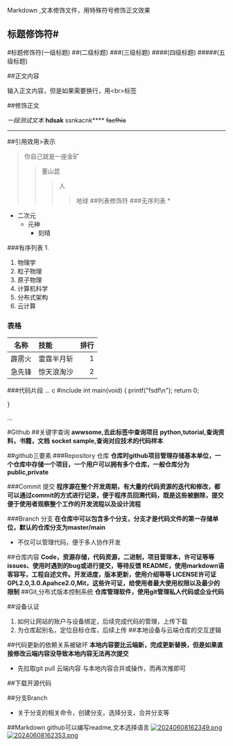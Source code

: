 
Markdown ,文本修饰文件，用特殊符号修饰正文效果<br>
## 标题修饰符\#

#标题修饰符(一级标题)
##(二级标题)
###(三级标题)
####(四级标题)
#####(五级标题)


##正文内容

输入正文内容，但是如果需要换行，用\<br\>标签

##修饰正文

*一段测试文本*
**hdsak**
ssnkacnk****
~~facfhia~~


---
##引用效用\>表示
>你自己就是一座金矿
>>董山昆
>>>人
>>>>地球
##列表修饰符
###无序列表 \*
* 二次元
  * 元神
    * 刻晴


###有序列表 1.
1. 物理学
  1. 粒子物理
  2. 原子物理
2. 计算机科学
  1. 分布式架构
  2. 云计算

### 表格
名称|技能|排行
--|:--|--:
霹雳火|雷霆半月斩|1
急先锋|惊天浪淘沙|2


###代码片段
...
   c
#include<stdio>
int main(void)
{
printf("fsdf\n");
return 0;

}


...




#Github
##关键字查询
**awwsome,去此标签中查询项目**
**python,tutorial,查询资料，书籍，文档**
**socket sample,查询对应技术的代码样本**

##github三要素
###Repository 仓库
**仓库时github项目管理存储基本单位，一个仓库中存储一个项目，一个用户可以拥有多个仓库，一般仓库分为public,private**

###Commit 提交
**程序源在整个开发周期，有大量的代码资源的迭代和修改，都可以通过commit的方式进行记录，便于程序员回溯代码，既是这些被删除，提交便于使用者观察整个工作的开发流程以及设计流程**

###Branch 分支
**在仓库中可以包含多个分支，分支才是代码文件的第一存储单位，默认的仓库分支为master/main**
 * 不仅可以管理代码，便于多人协作开发

##仓库内容
**Code，资源存储，代码资源，二进制，项目营理本，许可证等等
issues、使用时遇到的bug或进行提交，等待反馈
README，使用markdown语客容写，工程自述文件。开发进度，版本更新，使用介绍等等
LICENSE许可证
GPL2.0,3.0.Apahce2.0,Mit，这些许可证，给使用者最大使用权限以及最少的限制**
##Git,分布式版本控制系统
**仓库管理软件，使用git管理私人代码或企业代码**

##设备认证
1. 如何让网站的账户与设备绑定，后续完成代码的管理，上传下载
2. 为仓库起别名，定位目标仓库，后续上传
##本地设备与云端仓库的交互逻辑




##代码更新的依赖关系被破坏
**本地内容要比云端新，完成更新替换，但是如果直接修改云端内容没导致本地内容无法再次提交**
* 先拉取git pull 云端内容 与本地内容合并或操作，而再次推即可






##下载开源代码


##分支Branch
* 关于分支的相关命令，创建分支，选择分支，合并分支等

##Markdown
github可以编写readme,文本选择语言
[![20240608162349.png](https://i.postimg.cc/NM5H3tqn/20240608162349.png)](https://postimg.cc/62xqZDQV)
[![20240608162353.png](https://i.postimg.cc/rFpv7YKr/20240608162353.png)](https://postimg.cc/mh0XHj3L)















